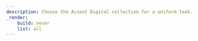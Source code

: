 ```yaml
---
description: Choose the Accent Digital collection for a uniform look.
_render:
    build: never
    list: all
---
```

